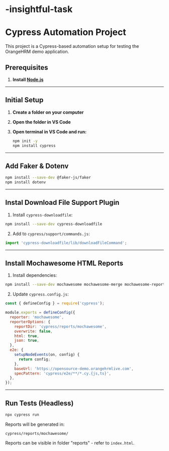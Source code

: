 # -insightful-task
# Cypress Automation Project

This project is a Cypress-based automation setup for testing the OrangeHRM demo application.

## Prerequisites

1. **Install [Node.js](https://nodejs.org/)**

---

## Initial Setup

1. **Create a folder on your computer**
2. **Open the folder in VS Code**
3. **Open terminal in VS Code and run:**

   ```bash
   npm init -y
   npm install cypress
   ```

---

## Add Faker & Dotenv

```bash
npm install --save-dev @faker-js/faker
npm install dotenv
```

---

## Instal Download File Support Plugin

1. Install `cypress-downloadfile`:

```bash
npm install --save-dev cypress-downloadfile
```

2. Add to `cypress/support/commands.js`:

```js
import 'cypress-downloadfile/lib/downloadFileCommand';
```

---

## Install Mochawesome HTML Reports

1. Install dependencies:

```bash
npm install --save-dev mochawesome mochawesome-merge mochawesome-report-generator
```

2. Update `cypress.config.js`:

```js
const { defineConfig } = require('cypress');

module.exports = defineConfig({
  reporter: 'mochawesome',
  reporterOptions: {
    reportDir: 'cypress/reports/mochawesome',
    overwrite: false,
    html: true,
    json: true,
  },
  e2e: {
    setupNodeEvents(on, config) {
      return config;
    },
    baseUrl: 'https://opensource-demo.orangehrmlive.com',
    specPattern: 'cypress/e2e/**/*.cy.{js,ts}',
  },
});
```

---

## Run Tests (Headless)

```bash
npx cypress run
```

Reports will be generated in:

```
cypress/reports/mochawesome/
```

Reports can be visible in folder "reports" - refer to `index.html`.